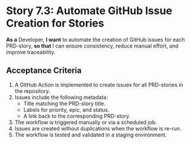 # Story 7.3: Automate GitHub Issue Creation for Stories

**As a** Developer,
**I want** to automate the creation of GitHub issues for each PRD-story,
**so that** I can ensure consistency, reduce manual effort, and improve traceability.

## Acceptance Criteria

1. A GitHub Action is implemented to create issues for all PRD-stories in the repository.
2. Issues include the following metadata:
   - Title matching the PRD-story title.
   - Labels for priority, epic, and status.
   - A link back to the corresponding PRD-story.
3. The workflow is triggered manually or via a scheduled job.
4. Issues are created without duplications when the workflow is re-run.
5. The workflow is tested and validated in a staging environment.
